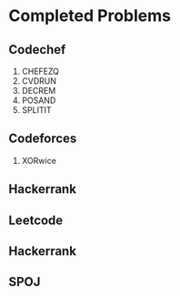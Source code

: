# Completed Problems
## Codechef

1. CHEFEZQ
2. CVDRUN
3. DECREM
4. POSAND
5. SPLITIT
## Codeforces

1. XORwice

## Hackerrank

## Leetcode

## Hackerrank

## SPOJ